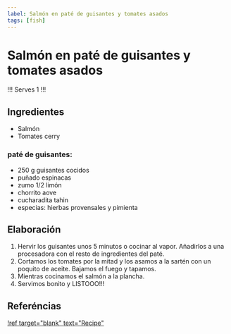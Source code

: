 ```yaml
---
label: Salmón en paté de guisantes y tomates asados
tags: [fish]
---
```


# Salmón en paté de guisantes y tomates asados

!!!
Serves 1
!!!

## Ingredientes

- Salmón
- Tomates cerry

### paté de guisantes:
- 250 g guisantes cocidos
- puñado espinacas
- zumo 1/2 limón
- chorrito aove
- cucharadita tahin
- especias: hierbas provensales y pimienta

## Elaboración

1. Hervir los guisantes unos 5 minutos o cocinar al vapor. Añadirlos a una procesadora con el resto de ingredientes del paté.
2. Cortamos los tomates por la mitad y los asamos a la sartén con un poquito de aceite. Bajamos el fuego y tapamos.
3. Mientras cocinamos el salmón a la plancha.
4. Servimos bonito y LISTOOO!!!

## Referéncias

[!ref target="blank" text="Recipe"](https://www.instagram.com/p/CsWsh9sIdJ9/)



